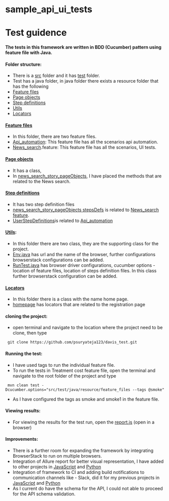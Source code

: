 # sample_api_ui_tests
# Test guidence 

#### The tests in this framework are written in BDD (Cucumber) pattern using feature file with Java.

#### Folder structure:
* There is a [src](src) folder and it has [test](src/test) folder.
* Test has a java folder, in java folder there exists a resource folder that has the following
* [Feature files](src/test/java/resource/feature_files)
* [Page objects](src/test/java/resource/page_objects)
* [Step definitions](src/test/java/resource/step_defs)
* [Utils](src/test/java/resource/utils)
* [Locators](src/test/java/resource/locators)

#### [Feature files](src/test/java/resource/feature_files)
* In this folder, there are two feature files.
* [Api_automation](src/test/java/resource/feature_files/api_automation.feature): This feature file has all the scenarios api automation.
* [News_search](src/test/java/resource/feature_files/news_search.feature).feature: This feature file has all the scenarios, UI tests.

#### [Page objects](src/test/java/resource/page_objects)
* It has a class, 
* In [news_search_story_pageObjects](src/test/java/resource/page_objects/news_search_story_pageObjects.java), I have placed the methods that are related to the News search.

#### [Step definitions](src/test/java/resource/step_defs)
* It has two step definition files
* [news_search_story_pageObjects stepsDefs](src/test/java/resource/step_defs/news_search_story_stepDefs.java) is related to [News_search feature](src/test/java/resource/feature_files/news_search.feature).
* [UserStepDefinitions](src/test/java/resource/step_defs/UserStepDefinitions.java)is related to [Api_automation](src/test/java/resource/feature_files/api_automation.feature)

#### [Utils](src/test/java/resource/utils): 
* In this folder there are two class, they are the supporting class for the project.
* [Env.java](src/test/java/resource/utils/Env.java) has url and the name of the browser, further configurations browserstack configurations can be added.
* [RunTest.java](src/test/java/resource/utils/RunTest.java) has browser driver configurations, cucumber options - location of feature files, location of steps definition files. In this class further browserstack configuration can be added.


#### [Locators](src/test/java/resource/locators)
* In this folder there is a class with the name home page.
* [homepage](src/test/java/resource/locators/homepage.java) has locators that are related to the registration page


#### cloning the project:
* open terminal and navigate to the location where the project need to be clone, then type
```
 git clone https://github.com/psuryateja123/davis_test.git
```

#### Running the test:
* I have used tags to run the individual feature file. 
* To run the tests in Treatment cost feature file, open the terminal and navigate to the root folder of the project and type

```
 mvn clean test -Dcucumber.options="src/test/java/resource/feature_files --tags @smoke"
```

* As I have configured the tags as smoke and smoke1 in the feature file. 

#### Viewing results:

* For viewing the results for the test run, open the [report.js](report.js) (open in a browser)

#### Improvements:

* There is a further room for expanding the framework by integrating BrowserStack to run on multiple browsers. 
* Integration of Allure report for better visual representation, I have added to other projects in [JavaScript](https://github.com/psuryateja123/cypress_meetup_demo) and [Python](https://github.com/psuryateja123/python-behave)
* Integration of framework to CI and adding build notifications to communication channels like - Slack, did it for my previous projects in [JavaScript](https://github.com/psuryateja123/cypress_meetup_demo) and [Python](https://github.com/psuryateja123/python-behave)
* As I current do have the schema for the API, I could not able to proceed for the API schema validation.
